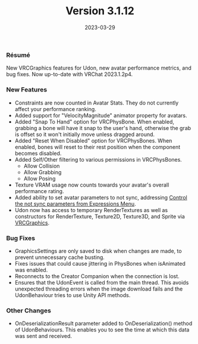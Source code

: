 ﻿---
slug: release-3-1-12
date: 2023-03-29
title: Version 3.1.12
authors: [momo]
tags: [release]
draft: false
---
### Résumé

New VRCGraphics features for Udon, new avatar performance metrics, and bug fixes. Now up-to-date with VRChat 2023.1.2p4.

<!--truncate-->

### New Features

* Constraints are now counted in Avatar Stats. They do not currently affect your performance ranking.
* Added support for "VelocityMagnitude" animator property for avatars.
* Added "Snap To Hand" option for VRCPhysBone. When enabled, grabbing a bone will have it snap to the user's hand, otherwise the grab is offset so it won't initially move unless dragged around.
* Added "Reset When Disabled" option for VRCPhysBones. When enabled, bones will reset to their rest position when the component becomes disabled.
* Added Self/Other filtering to various permissions in VRCPhysBones.
    * Allow Collision
    * Allow Grabbing
    * Allow Posing
* Texture VRAM usage now counts towards your avatar's overall performance rating.
* Added ability to set avatar parameters to not sync, addressing [Control the not sync parameters from Expressions Menu](https://vrchat.canny.io/avatar-30/p/feedback-control-the-not-sync-parameters-from-expressions-menu).
* Udon now has access to temporary RenderTextures as well as constructors for RenderTexture, Texture2D, Texture3D, and Sprite via [VRCGraphics](https://docs.vrchat.com/docs/vrcgraphics).


### Bug Fixes

* GraphicsSettings are only saved to disk when changes are made, to prevent unnecessary cache busting.
* Fixes issues that could cause jittering in PhysBones when isAnimated was enabled.
* Reconnects to the Creator Companion when the connection is lost.
* Ensures that the UdonEvent is called from the main thread. This avoids unexpected threading errors when the image download fails and the UdonBehaviour tries to use Unity API methods.

### Other Changes

* OnDeserializationResult parameter added to OnDeserialization() method of UdonBehaviours. This enables you to see the time at which this data was sent and received.